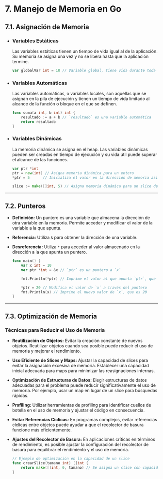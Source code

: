 # 7. Manejo de Memoria en Go

## 7.1. Asignación de Memoria

- ### Variables Estáticas

  Las variables estáticas tienen un tiempo de vida igual al de la aplicación. Su memoria se asigna una vez y no se libera hasta que la aplicación termine.

  ```go
  var globalVar int = 10 // Variable global, tiene vida durante toda la ejecución del programa

  ```

- ### Variables Automáticas

  Las variables automáticas, o variables locales, son aquellas que se asignan en la pila de ejecución y tienen un tiempo de vida limitado al alcance de la función o bloque en el que se definen.

  ```go
  func suma(a int, b int) int {
      resultado := a + b // `resultado` es una variable automática
      return resultado
  }

  ```

- ### Variables Dinámicas

  La memoria dinámica se asigna en el heap. Las variables dinámicas pueden ser creadas en tiempo de ejecución y su vida útil puede superar el alcance de las funciones.

  ```go
  var ptr *int
  ptr = new(int) // Asigna memoria dinámica para un entero
  *ptr = 5      // Inicializa el valor en la dirección de memoria asignada

  slice := make([]int, 5) // Asigna memoria dinámica para un slice de 5 enteros

  ```

---

## 7.2. Punteros

- **Definición:** Un puntero es una variable que almacena la dirección de otra variable en la memoria. Permite acceder y modificar el valor de la variable a la que apunta.
- **Referencia:** Utiliza `&` para obtener la dirección de una variable.
- **Desreferencia:** Utiliza `*` para acceder al valor almacenado en la dirección a la que apunta un puntero.

  ```go
  func main() {
      var x int = 10
      var ptr *int = &x // `ptr` es un puntero a `x`

      fmt.Println(*ptr) // Imprime el valor al que apunta `ptr`, que es 10

      *ptr = 20 // Modifica el valor de `x` a través del puntero
      fmt.Println(x) // Imprime el nuevo valor de `x`, que es 20
  }

  ```

---

## 7.3. Optimización de Memoria

### Técnicas para Reducir el Uso de Memoria

- **Reutilización de Objetos:**
  Evitar la creación constante de nuevos objetos. Reutilizar objetos cuando sea posible puede reducir el uso de memoria y mejorar el rendimiento.
- **Uso Eficiente de Slices y Maps:** Ajustar la capacidad de slices para evitar la asignación excesiva de memoria. Establecer una capacidad inicial adecuada para maps para minimizar las reasignaciones internas.
- **Optimización de Estructuras de Datos:**
  Elegir estructuras de datos adecuadas para el problema puede reducir significativamente el uso de memoria. Por ejemplo, usar un map en lugar de un slice para búsquedas rápidas.
- **Profiling:**
  Utilizar herramientas de profiling para identificar cuellos de botella en el uso de memoria y ajustar el código en consecuencia.
- **Evitar Referencias Cíclicas:**
  En programas complejos, evitar referencias cíclicas entre objetos puede ayudar a que el recolector de basura funcione más eficientemente.
- **Ajustes del Recolector de Basura:**
  En aplicaciones críticas en términos de rendimiento, es posible ajustar la configuración del recolector de basura para equilibrar el rendimiento y el uso de memoria.

  ```go
  // Ejemplo de optimización en la capacidad de un slice
  func crearSlice(tamano int) []int {
      return make([]int, 0, tamano) // Se asigna un slice con capacidad inicial específica
  }
  ```
